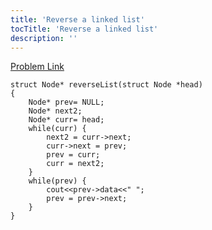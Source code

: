 ```yaml
---
title: 'Reverse a linked list'
tocTitle: 'Reverse a linked list'
description: ''
---
```


[Problem Link](https://practice.geeksforgeeks.org/problems/reverse-a-linked-list/1)

```clike
struct Node* reverseList(struct Node *head)
{
    Node* prev= NULL;
    Node* next2;
    Node* curr= head;
    while(curr) {
        next2 = curr->next;
        curr->next = prev;
        prev = curr;
        curr = next2;
    }
    while(prev) {
        cout<<prev->data<<" ";
        prev = prev->next;
    }
}
```